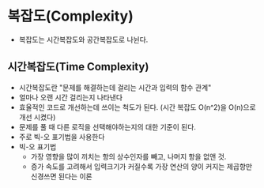 # 복잡도(Complexity)
- 복잡도는 시간복잡도와 공간복잡도로 나뉜다.
## 시간복잡도(Time Complexity)
- 시간복잡도란 "문제를 해결하는데 걸리는 시간과 입력의 함수 관계"
- 얼마나 오랜 시간 걸리는지 나타낸다
- 효율적인 코드로 개선하는데 쓰이는 척도가 된다. (시간 복잡도 O(n^2)을 O(n)으로 개선 시켰다)
- 문제를 풀 때 다른 로직을 선택해야하는지의 대한 기준이 된다.
- 주로 빅-오 표기법을 사용한다
- 빅-오 표기법
    - 가장 영향을 많이 끼치는 항의 상수인자를 빼고, 나머지 항을 없앤 것.
    - 증가 속도를 고려해서 입력크기가 커질수록 가장 연산의 양이 커지는 제곱항만 신경쓰면 된다는 이론

